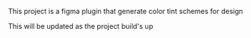 This project is a figma plugin that generate color tint schemes for design

This will be updated as the project build's up
